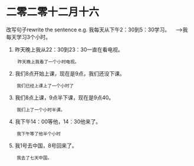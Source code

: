 # 二零二零十二月十六

改写句子rewrite the sentence
e.g.
我每天从下午2：30到5：30学习。
   ——>我每天学习3个小时。

1. 昨天晚上我从22：30到23：30一直在看电视。

        昨天晚上我看了一个小时电视。
 
2. 我们8点开始上课，现在是9点，我们还没下课。

        我们已经上课上了一个小时了
 
3. 我们8点上课，9点半下课，现在是9点40。

        我们上了一个小时半课。
 
4. 我下午14：00等他，14：30他来了。

        我下午等了他半个小时
 
5. 我1号去中国，8号回来了。

        我去了七天中国。